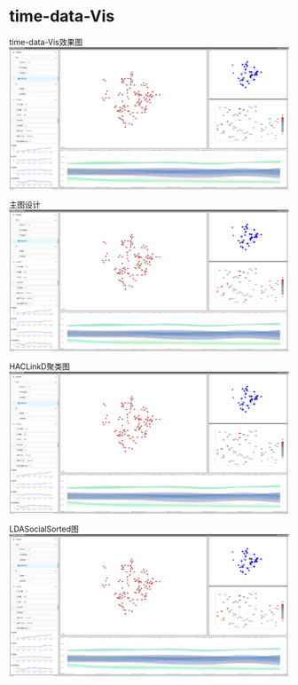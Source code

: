 # time-data-Vis
time-data-Vis效果图
![Image text](https://github.com/ZhangLangZhong/time_data_vis/blob/master/src/assets/image/1.PNG)



主图设计
![Image text](https://github.com/ZhangLangZhong/time_data_vis/blob/master/src/assets/image/1.PNG)


HACLinkD聚类图
![Image text](https://github.com/ZhangLangZhong/time_data_vis/blob/master/src/assets/image/1.PNG)


LDASocialSorted图
![Image text](https://github.com/ZhangLangZhong/time_data_vis/blob/master/src/assets/image/1.PNG)
